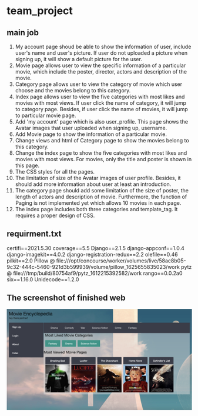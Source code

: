 # team_project
## main job
1. My account page shoud be able to show the information of user, include user's name and user's picture. If user do not uploaded a picture when signing up, it will show a default picture for the user.
2. Movie page allows user to view the specific information of a particular movie, which include the poster, director, actors and description of the movie.
3. Category page allows user to view the category of movie which user choose and the movies belong to this category.
4. Index page allows user to view the five categories with most likes and movies with most views. If user click the name of category, it will jump to category page. Besides, if user click the name of movies, it will jump to particular movie page.
5. Add 'my account' page which is also user_profile. This page shows the Avatar images that user uploaded when signing up, username.
6. Add Movie page to show the information of a particular movie.
7. Change views and html of Category page to show the movies belong to this category.
8. Change the index page to show the five categories with most likes and movies with most views. For movies, only the title and poster is shown in this page.
9. The CSS styles for all the pages.
10. The limitation of size of the Avatar images of user profile. Besides, it should add more information about user at least an introduction.
11. The category page should add some limitation of the size of poster, the length of actors and description of movie. Furthermore, the function of Paging is not implemented yet which allows 10 movies in each page.
12. The index page includes both three categories and template_tag. It requires a proper design of CSS.
## requirment.txt
certifi==2021.5.30
coverage==5.5
Django==2.1.5
django-appconf==1.0.4
django-imagekit==4.0.2
django-registration-redux==2.2
olefile==0.46
pilkit==2.0
Pillow @ file:///opt/concourse/worker/volumes/live/58ac8b05-9c32-444c-5460-921d3b599939/volume/pillow_1625655835023/work
pytz @ file:///tmp/build/80754af9/pytz_1612215392582/work
rango==0.0.2a0
six==1.16.0
Unidecode==1.2.0
## The screenshot of finished web
!['main page'](/media/screenshot/main%20page.jpg)
